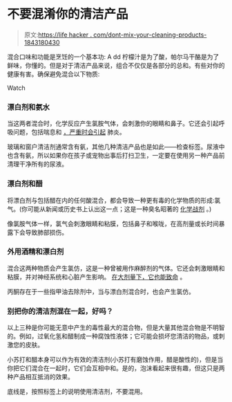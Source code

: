 # 不要混淆你的清洁产品

> 原文:[https://life hacker . com/dont-mix-your-cleaning-products-1843180430](https://lifehacker.com/dont-mix-your-cleaning-products-1843180430)

混合口味和功能是烹饪的一个基本功: A dd 柠檬汁是为了酸，帕尔马干酪是为了鲜味，你懂的。但是对于清洁产品来说，组合不仅仅是各部分的总和。有些对你的健康有害。确保避免混合以下物质:

Watch

### **漂白剂和氨水**

当这两者混合时，化学反应产生氯胺气体，会刺激你的眼睛和鼻子。它还会引起呼吸问题，包括喘息和 [，严重时会引起](https://www.doh.wa.gov/YouandYourFamily/HealthyHome/Contaminants/BleachMixingDangers) 肺炎。

玻璃和窗户清洁剂通常含有氨，其他几种清洁产品也是如此——检查标签。尿液中也含有氨，所以如果你在孩子或宠物出事后打扫卫生，一定要在使用另一种产品前清理干净所有的尿液。

### **漂白剂和醋**

将漂白剂与包括醋在内的任何酸混合，都会导致一种更有毒的化学物质的形成:氯气。(你可能从新闻或历史书上认出这一点；这是一种臭名昭著的 [化学战剂](https://www.newsweek.com/syrias-use-chlorine-gas-and-weapons-history-496568) 。)

像氯胺气体一样，氯气会刺激眼睛和粘膜，包括鼻子和喉咙，在高剂量或长时间暴露下会导致肺部损伤。

### 外用酒精和漂白剂

混合这两种物质会产生氯仿，这是一种曾被用作麻醉剂的气体。它还会刺激眼睛和粘膜，并对神经系统和心脏产生影响。 [在大剂量下，它也能致命](https://sciencenotes.org/bleach-and-alcohol-make-chloroform-why-you-shouldnt-mix-disinfectants/) 。

丙酮存在于一些指甲油去除剂中，当与漂白剂混合时，也会产生氯仿。

### 别把你的清洁剂混在一起，好吗？

以上三种是你可能无意中产生的毒性最大的混合物，但是大量其他混合物是不明智的。例如，过氧化氢和醋制成一种腐蚀性液体；它可能会损坏您清洁的物品，或刺激您的皮肤。

小苏打和醋本身可以作为有效的清洁剂(小苏打有磨蚀作用，醋是酸性的)，但是当你把它们混合在一起时，它们会互相中和。是的，泡沫看起来很有趣，但这只是两种产品相互抵消的效果。

底线是，按照标签上的说明使用清洁剂，不要混用。